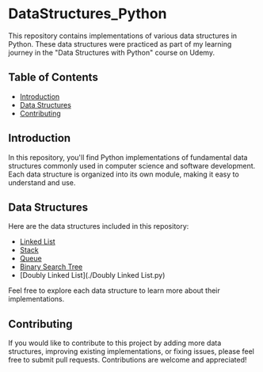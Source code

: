 # DataStructures_Python

This repository contains implementations of various data structures in Python. These data structures were practiced as part of my learning journey in the "Data Structures with Python" course on Udemy.

## Table of Contents

- [Introduction](#introduction)
- [Data Structures](#data-structures)
- [Contributing](#contributing)

## Introduction

In this repository, you'll find Python implementations of fundamental data structures commonly used in computer science and software development. Each data structure is organized into its own module, making it easy to understand and use.

## Data Structures

Here are the data structures included in this repository:

- [Linked List](./LinkedList.py)
- [Stack](./Stack.py)
- [Queue](./Queue.py)
- [Binary Search Tree](./BST.py)
- [Doubly Linked List](./Doubly Linked List.py)

Feel free to explore each data structure to learn more about their implementations.

## Contributing

If you would like to contribute to this project by adding more data structures, improving existing implementations, or fixing issues, please feel free to submit pull requests. Contributions are welcome and appreciated!


